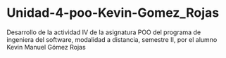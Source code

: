 # Unidad-4-poo-Kevin-Gomez_Rojas
Desarrollo de la actividad IV de la asignatura POO del programa de ingeniera del software, modalidad a distancia, semestre II, por el alumno Kevin Manuel Gómez Rojas
